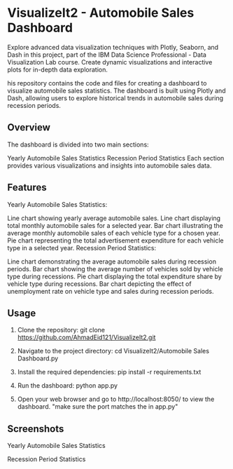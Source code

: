 # VisualizeIt2 - Automobile Sales Dashboard
Explore advanced data visualization techniques with Plotly, Seaborn, and Dash in this project, part of the IBM Data Science Professional - Data Visualization Lab course. Create dynamic visualizations and interactive plots for in-depth data exploration.

his repository contains the code and files for creating a dashboard to visualize automobile sales statistics. The dashboard is built using Plotly and Dash, allowing users to explore historical trends in automobile sales during recession periods.

## Overview
The dashboard is divided into two main sections:

Yearly Automobile Sales Statistics
Recession Period Statistics
Each section provides various visualizations and insights into automobile sales data.

## Features
Yearly Automobile Sales Statistics:

Line chart showing yearly average automobile sales.
Line chart displaying total monthly automobile sales for a selected year.
Bar chart illustrating the average monthly automobile sales of each vehicle type for a chosen year.
Pie chart representing the total advertisement expenditure for each vehicle type in a selected year.
Recession Period Statistics:

Line chart demonstrating the average automobile sales during recession periods.
Bar chart showing the average number of vehicles sold by vehicle type during recessions.
Pie chart displaying the total expenditure share by vehicle type during recessions.
Bar chart depicting the effect of unemployment rate on vehicle type and sales during recession periods.

## Usage
1. Clone the repository:
git clone https://github.com/AhmadEid121/VisualizeIt2.git

2. Navigate to the project directory:
cd VisualizeIt2/Automobile Sales Dashboard.py

3. Install the required dependencies:
   pip install -r requirements.txt
4. Run the dashboard:
   python app.py
5. Open your web browser and go to http://localhost:8050/ to view the dashboard. "make sure the port matches the in app.py"

## Screenshots

Yearly Automobile Sales Statistics


Recession Period Statistics

